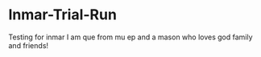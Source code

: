 # Inmar-Trial-Run
Testing for inmar
I am que from mu ep and a mason who loves god family and friends!
